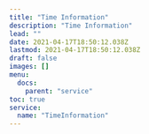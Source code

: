 ```yaml
---
title: "Time Information"
description: "Time Information"
lead: ""
date: 2021-04-17T18:50:12.038Z
lastmod: 2021-04-17T18:50:12.038Z
draft: false
images: []
menu:
  docs:
    parent: "service"
toc: true
service:
  name: "TimeInformation"
---
```

